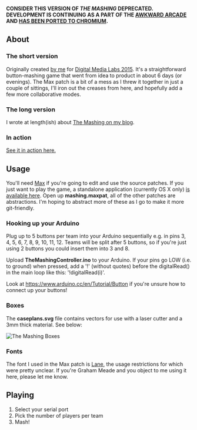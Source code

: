 **CONSIDER THIS VERSION OF *THE MASHING* DEPRECATED. DEVELOPMENT IS CONTINUING AS A PART OF THE [AWKWARD ARCADE](http://awkwardarcade.co.uk) AND [HAS BEEN PORTED TO CHROMIUM](https://github.com/jrmedd/TheMashingWeb).**

## About

### The short version
Originally created [by me](http://jamesmedd.co.uk) for [Digital Media Labs 2015](http://digitalmedialabs.org). It's a straightforward button-mashing game that went from idea to product in about 6 days (or evenings). The Max patch is a bit of a mess as I threw it together in just a couple of sittings, I'll iron out the creases from here, and hopefully add a few more collaborative modes.

### The long version
I wrote at length(ish) about [The Mashing on my blog](http://blog.jamesmedd.co.uk/post/130502764192/the-mashing).

### In action

[See it in action here.](https://www.youtube.com/watch?v=6Se6G2qGbao)

## Usage
You'll need [Max](http://cycling74.com) if you're going to edit and use the source patches. If you just want to play the game, a standalone application (currently OS X only) [is available here](http://jamesmedd.co.uk/games/TheMashing.zip). Open up **mashing.maxpat**, all of the other patches are abstractions. I'm hoping to abstract more of these as I go to make it more git-friendly.

### Hooking up your Arduino
Plug up to 5 buttons per team into your Arduino sequentially e.g. in pins 3, 4, 5, 6, 7, 8, 9, 10, 11, 12. Teams will be split after 5 buttons, so if you're just using 2 buttons you could insert them into 3 and 8.

Upload **TheMashingController.ino** to your Arduino. If your pins go LOW (i.e. to ground) when pressed, add a '!' (without quotes) before the digitalRead() in the main loop like this: '!digitalRead(i)'.

Look at https://www.arduino.cc/en/Tutorial/Button if you're unsure how to connect up your buttons!

### Boxes

The **caseplans.svg** file contains vectors for use with a laser cutter and a 3mm thick material. See below:

![The Mashing Boxes](http://jamesmedd.co.uk/images/MashingBoxes.png)

### Fonts

The font I used in the Max patch is [Lane](http://www.dafont.com/lane.font), the usage restrictions for which were pretty unclear. If you're Graham Meade and you object to me using it here, please let me know.

## Playing
1. Select your serial port
2. Pick the number of players per team
3. Mash!
